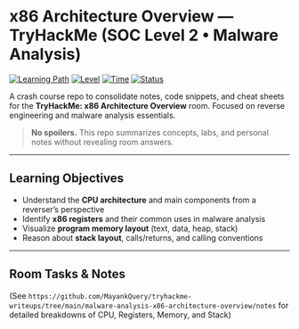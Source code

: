 # x86 Architecture Overview — TryHackMe (SOC Level 2 • Malware Analysis)

[![Learning Path](https://img.shields.io/badge/Track-Malware%20Analysis-blue)](#)
[![Level](https://img.shields.io/badge/Difficulty-Easy-green)](#)
[![Time](https://img.shields.io/badge/Est.-60%20min-lightgrey)](#)
[![Status](https://img.shields.io/badge/Room-Completed-brightgreen)](#)

A crash course repo to consolidate notes, code snippets, and cheat sheets for the **TryHackMe: x86 Architecture Overview** room. Focused on reverse engineering and malware analysis essentials.

> **No spoilers.** This repo summarizes concepts, labs, and personal notes without revealing room answers.

---

## Learning Objectives

- Understand the **CPU architecture** and main components from a reverser’s perspective  
- Identify **x86 registers** and their common uses in malware analysis  
- Visualize **program memory layout** (text, data, heap, stack)  
- Reason about **stack layout**, calls/returns, and calling conventions  

---

## Room Tasks & Notes

(See `https://github.com/MayankQuery/tryhackme-writeups/tree/main/malware-analysis-x86-architecture-overview/notes` for detailed breakdowns of CPU, Registers, Memory, and Stack)
